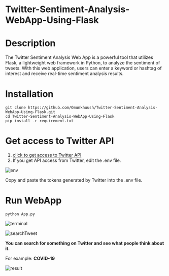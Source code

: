 # Twitter-Sentiment-Analysis-WebApp-Using-Flask

# Description

The Twitter Sentiment Analysis Web App is a powerful tool that utilizes Flask, a lightweight web framework in Python, to analyze the sentiment of tweets. With this web application, users can enter a keyword or hashtag of interest and receive real-time sentiment analysis results.

# Installation
```
git clone https://github.com/Omunkhuush/Twitter-Sentiment-Analysis-WebApp-Using-Flask.git
cd Twitter-Sentiment-Analysis-WebApp-Using-Flask
pip install -r requirement.txt
```

# Get access to Twitter API

1. [ click to get access to Twitter API](https://developer.twitter.com/en/docs/twitter-api/getting-started/getting-access-to-the-twitter-api)
2. If you get  API access from Twitter, edit the .env file.

![env](https://github.com/Omunkhuush/Twitter-Sentiment-Analysis-WebApp-Using-Flask/assets/73123564/9047a8f4-5f7b-4fab-b56f-5d93e909be2e)

Copy and paste the tokens generated by Twitter into the .env file.

# Run WebApp

```
python App.py
```
![terminal](https://github.com/Omunkhuush/Twitter-Sentiment-Analysis-WebApp-Using-Flask/assets/73123564/3abb7162-1f2e-4377-a256-c42a4092a43d)

![searchTweet](https://github.com/Omunkhuush/Twitter-Sentiment-Analysis-WebApp-Using-Flask/assets/73123564/52fe2e53-fca2-4210-bd1c-649d73ef18f9)

**You can search for something on Twitter and see what people think about it.**

For example: **COVID-19**

![result](https://github.com/Omunkhuush/Twitter-Sentiment-Analysis-WebApp-Using-Flask/assets/73123564/df48c86b-f9c9-447e-9ad1-e2dedbd8f8f0)
